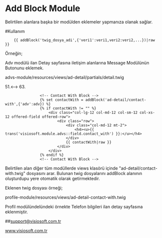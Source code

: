 # Add Block Module
Belirtilen alanlara başka bir modülden eklemeler yapmanıza olanak sağlar.


#Kullanım

        {{ addBlock('twig_dosya_adi',{'veri1':veri1,veri2:veri2,...})|raw }}

Örneğin;

Adv modülü ilan Detay sayfasına iletişim alanlarına Message Modülünün Butonunu eklemek.

advs-module/resources/views/ad-detail/partials/detail.twig

51.<--> 63.

                    <!-- Contact With Block -->
                    {% set contactWith = addBlock('ad-detail/contact-with',{'adv':adv}) %}
                    {% if contactWith != "" %}
                        <div class="col-lg-12 col-md-12 col-sm-12 col-xs-12 offered-field offered-row">
                            <div class="row">
                                <div class="col-md-12 mt-2">
                                    <h4><u>{{ trans('visiosoft.module.advs::field.contact_with') }}:</u></h4>
                                </div>
                                {{ contactWith|raw }}
                            </div>
                        </div>
                    {% endif %}
                    <!-- Contact With Block -->
 
Belirtilen alan diğer tüm modüllerde views klasörü içinde "ad-detail/contact-with.twig" dosyasını arar.
Bulunan twig dosyalarını addBlock alanının oluşturdupu yere otomatik olarak getirmektedir.

Eklenen twig dosyası örneği;

profile-module/resources/views/ad-detail-contact-with.twig

Profil modülündelündeki örnekte Telefon bilgileri ilan detay sayfasına eklenmiştir.


##support@visiosoft.com.tr

www.visiosoft.com.tr



